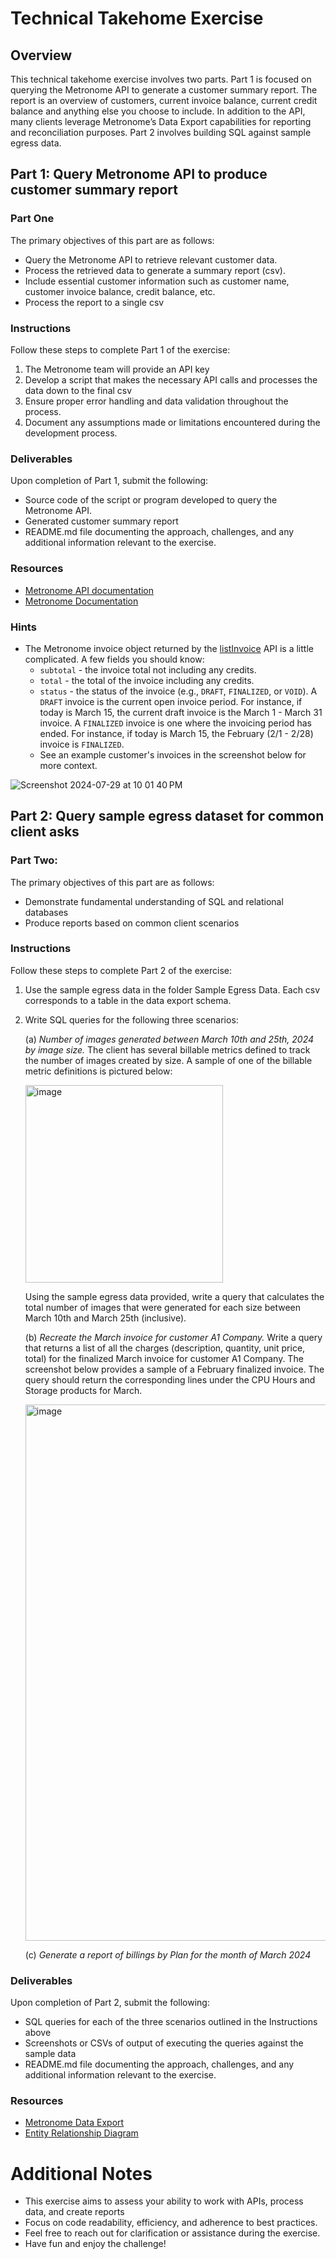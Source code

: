 # Technical Takehome Exercise

## Overview
This technical takehome exercise involves two parts. Part 1 is focused on querying the Metronome API to generate a customer summary report. The report is an overview of customers, current invoice balance, current credit balance and anything else you choose to include. In addition to the API, many clients leverage Metronome’s Data Export capabilities for reporting and reconciliation purposes. Part 2 involves building SQL against sample egress data. 

## Part 1: Query Metronome API to produce customer summary report


### Part One
The primary objectives of this part are as follows:
- Query the Metronome API to retrieve relevant customer data.
- Process the retrieved data to generate a summary report (csv).
- Include essential customer information such as customer name, customer invoice balance, credit balance, etc.
- Process the report to a single csv


### Instructions
Follow these steps to complete Part 1 of the exercise:
1. The Metronome team will provide an API key
2. Develop a script that makes the necessary API calls and processes the data down to the final csv
5. Ensure proper error handling and data validation throughout the process.
6. Document any assumptions made or limitations encountered during the development process.

### Deliverables
Upon completion of Part 1, submit the following:
- Source code of the script or program developed to query the Metronome API.
- Generated customer summary report
- README.md file documenting the approach, challenges, and any additional information relevant to the exercise.

### Resources
- [Metronome API documentation](https://docs.metronome.com/api/)
- [Metronome Documentation](https://docs.metronome.com/)

### Hints
- The Metronome invoice object returned by the [listInvoice](https://docs.metronome.com/api/#operation/listInvoices) API is a little complicated. A few fields you should know:
  - `subtotal` - the invoice total not including any credits.
  - `total` - the total of the invoice including any credits.
  - `status` - the status of the invoice (e.g., `DRAFT`, `FINALIZED`, or `VOID`). A `DRAFT` invoice is the current open invoice period. For instance, if today is March 15, the current draft invoice is the March 1 - March 31 invoice. A `FINALIZED` invoice is one where the invoicing period has ended. For instance, if today is March 15, the February (2/1 - 2/28) invoice is `FINALIZED`.
  - See an example customer's invoices in the screenshot below for more context. 

![Screenshot 2024-07-29 at 10 01 40 PM](https://github.com/user-attachments/assets/39f4f486-6a60-41d5-9ca0-b585ef000654)

## Part 2: Query sample egress dataset for common client asks

### Part Two:
The primary objectives of this part are as follows:
- Demonstrate fundamental understanding of SQL and relational databases
- Produce reports based on common client scenarios

### Instructions
Follow these steps to complete Part 2 of the exercise:
1. Use the sample egress data in the folder Sample Egress Data. Each csv corresponds to a table in the data export schema.
2. Write SQL queries for the following three scenarios:

   (a) _Number of images generated between March 10th and 25th, 2024 by image size._ The client has several billable metrics defined to track the number of images created by size. A sample of one of the billable metric definitions is pictured below:

   <img width="316" alt="image" src="https://github.com/mcough2/SA-takehome/assets/149521888/41e60a9b-7c35-4bba-b67c-249fe6c087f4">
   
   Using the sample egress data provided, write a query that calculates the total number of images that were generated for each size between March 10th and March 25th (inclusive). 

   (b) _Recreate the March invoice for customer A1 Company._  Write a query that returns a list of all the charges (description, quantity, unit price, total) for the finalized March invoice for customer A1 Company. The screenshot below provides a sample of a February finalized invoice. The query should return the corresponding lines under the CPU Hours and Storage products for March.

   <img width="858" alt="image" src="https://github.com/mcough2/SA-takehome/assets/149521888/fd0addad-1e3f-479c-ad4f-1461493a213c">


   (c) _Generate a report of billings by Plan for the month of March 2024_ 


### Deliverables
Upon completion of Part 2, submit the following:
- SQL queries for each of the three scenarios outlined in the Instructions above
- Screenshots or CSVs of output of executing the queries against the sample data
- README.md file documenting the approach, challenges, and any additional information relevant to the exercise.

### Resources
- [Metronome Data Export](https://docs.metronome.com/developer-resources/export-metronome-data/)
- [Entity Relationship Diagram](https://docs.metronome.com/developer-resources/entity-relationship-diagram/)

# Additional Notes
- This exercise aims to assess your ability to work with APIs, process data, and create reports
- Focus on code readability, efficiency, and adherence to best practices.
- Feel free to reach out for clarification or assistance during the exercise.
- Have fun and enjoy the challenge!

